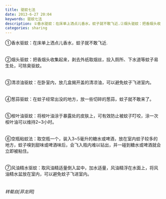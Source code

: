 ```yaml
---
title: 驱蚊七法
date: 2013-6-27 20:04
keywords: 驱蚊七法
description: ①香水驱蚊：在床单上洒点儿香水，蚊子就不敢飞近.②烟头驱蚊：把香烟头收集起来，剥去外纸取烟丝，投入厕所、下水道等蚊子易生处，可除臭驱蚊。 ③清凉油驱蚊：在卧室内，放几盒揭开盖的清凉油，可以避免蚊子飞进室内。  ④葱蒜驱蚊：在蚊子经常出没的地方，放一些切碎的葱蒜，蚊子就不敢来了。 ⑤桉叶油驱蚊：将桉叶油涂于暴露处的皮肤上，可有效防止被蚊子叮咬，涂一次桉叶油可以维持2~3小时。 ⑥空瓶粘蚊法：取空瓶一个，装入3~5毫升的糖水或啤酒，放在室内蚊子较多的地方，蚊子嗅到甜味或啤酒味后，会飞入瓶内难以钻出，并一碰到糖水或啤酒就会立即被粘住。 ⑦风油精水驱蚊：取风油精适量倒入盆中，加水适量，风油精浮在水面上，将风油精水盆放在室内，可以避免蚊子飞进室内。 
categories: sharing
---
```

<td class="t_f" id="postmessage_10443">

①香水驱蚊：在床单上洒点儿香水，蚊子就不敢飞近.<br/>
<br/>
<br/>
②烟头驱蚊：把香烟头收集起来，剥去外纸取烟丝，投入厕所、下水道等蚊子易生处，可除臭驱蚊。<br/>
 <br/>
<br/>
③清凉油驱蚊：在卧室内，放几盒揭开盖的清凉油，可以避免蚊子飞进室内。<br/>
 <br/>
 <br/>
④葱蒜驱蚊：在蚊子经常出没的地方，放一些切碎的葱蒜，蚊子就不敢来了。<br/>
 <br/>
<br/>
⑤桉叶油驱蚊：将桉叶油涂于暴露处的皮肤上，可有效防止被蚊子叮咬，涂一次桉叶油可以维持2~3小时。<br/>
 <br/>
<br/>
⑥空瓶粘蚊法：取空瓶一个，装入3~5毫升的糖水或啤酒，放在室内蚊子较多的地方，蚊子嗅到甜味或啤酒味后，会飞入瓶内难以钻出，并一碰到糖水或啤酒就会立即被粘住。<br/>
 <br/>
<br/>
⑦风油精水驱蚊：取风油精适量倒入盆中，加水适量，风油精浮在水面上，将风油精水盆放在室内，可以避免蚊子飞进室内。<br/>
 </td>
###### 转载自[菲龙网]